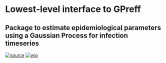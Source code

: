 # Lowest-level interface to GPreff
## Package to estimate epidemiological parameters using a Gaussian Process for infection timeseries

[![source](https://img.shields.io/badge/source-GitHub-success?style=flat&labelColor=gray)](https://github.com/idem-lab/lowerGPreff)
[![wip](https://www.repostatus.org/badges/latest/wip.svg)](https://www.repostatus.org/#wip)
